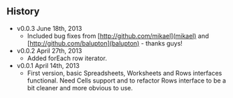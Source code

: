 ## History

- v0.0.3 June 18th, 2013
	- Included bug fixes from [http://github.com/mikael](mikael) and [http://github.com/balupton](balupton) - thanks guys!
- v0.0.2 April 27th, 2013
	- Added forEach row iterator.
- v0.0.1 April 14th, 2013
	- First version, basic Spreadsheets, Worksheets and Rows interfaces functional. Need Cells support and to refactor Rows interface to be a bit cleaner and more obvious to use.